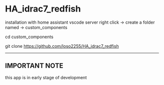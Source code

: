 # HA_idrac7_redfish

installation with home assistant vscode server
right click -> create a folder named -> custom_components

cd custom_components

git clone https://github.com/loso2255/HA_idrac7_redfish

-----------------------------------------------------

## IMPORTANT NOTE
this app is in early stage of development
